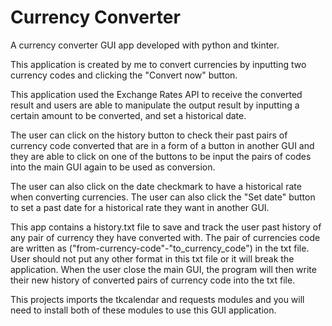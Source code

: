 # Currency Converter 

A currency converter GUI app developed with python and tkinter.

This application is created by me to convert currencies by inputting two 
currency codes and clicking the "Convert now" button. 

This application used the Exchange Rates API to receive the converted result and 
users are able to manipulate the output result by inputting a certain amount to be converted,
and set a historical date. 

The user can click on the history button to check their past pairs of currency code converted that are in a 
form of a button in another GUI and they are able to click on one of the buttons to be input the pairs of codes 
into the main GUI again to be used as conversion.

The user can also click on the date checkmark to have a historical rate when converting currencies. The user can also 
click the "Set date" button to set a past date for a historical rate they want in another GUI.  

This app contains a history.txt file to save and track the user past history of any pair of currency they have converted with. 
The pair of currencies code are written as ("from-currency-code"-"to_currency_code") in the txt file. User should not put any other format 
in this txt file or it will break the application. When the user close the main GUI, the program will then write their new history of converted pairs of currency code 
into the txt file. 

This projects imports the tkcalendar and requests modules and you will need to install both of 
these modules to use this GUI application. 